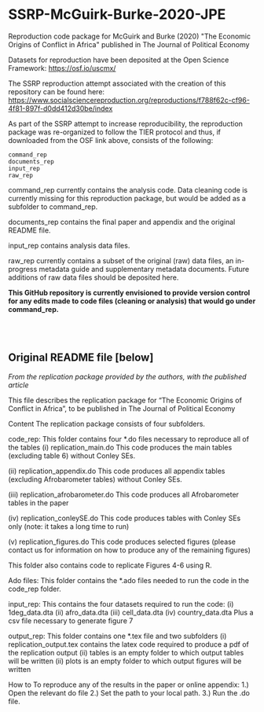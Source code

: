 # SSRP-McGuirk-Burke-2020-JPE
 Reproduction code package for McGuirk and Burke (2020)
"The Economic Origins of Conflict in Africa" published in The Journal of Political Economy

Datasets for reproduction have been deposited at the Open Science Framework: https://osf.io/uscmx/

The SSRP reproduction attempt associated with the creation of this repository can be found here: https://www.socialsciencereproduction.org/reproductions/f788f62c-cf96-4f81-897f-d0dd412d30be/index

As part of the SSRP attempt to increase reproducibility, the reproduction package was re-organized to follow the TIER protocol and thus, if downloaded from the OSF link above, consists of the following:

```
command_rep
documents_rep
input_rep
raw_rep
```

command_rep currently contains the analysis code. Data cleaning code is currently missing for this reproduction package, but would be added as a subfolder to command_rep.

documents_rep contains the final paper and appendix and the original README file.

input_rep contains analysis data files. 

raw_rep currently contains a subset of the original (raw) data files, an in-progress metadata guide and supplementary metadata documents. Future additions of raw data files should be deposited here.

**This GitHub repository is currently envisioned to provide version control for any edits made to code files (cleaning or analysis) that would go under command_rep.**

<br>
<br>

## Original README file [below] 
*From the replication package provided by the authors, with the published article*

This file describes the replication package for “The Economic Origins of Conflict in Africa”, to be published in The Journal of Political Economy

Content
The replication package consists of four subfolders.

code_rep: 
This folder contains four *.do files necessary to reproduce all of the tables 
(i) replication_main.do
This code produces the main tables (excluding table 6) without Conley SEs.

(ii) replication_appendix.do
This code produces all appendix tables (excluding Afrobarometer tables) without Conley SEs.

(iii) replication_afrobarometer.do
This code produces all Afrobarometer tables in the paper

(iv) replication_conleySE.do
This code produces tables with Conley SEs only (note: it takes a long time to run)

(v) replication_figures.do
This code produces selected figures (please contact us for information on how to produce any of the remaining figures)

This folder also contains code to replicate Figures 4-6 using R. 

Ado files: 
This folder contains the *.ado files needed to run the code in the code_rep folder.

input_rep: 
This contains the four datasets required to run the code:
(i) 1deg_data.dta
(ii) afro_data.dta
(iii) cell_data.dta
(iv) country_data.dta
Plus a csv file necessary to generate figure 7

output_rep:
This folder contains one *.tex file and two subfolders
(i) replication_output.tex contains the latex code required to produce a pdf of the replication output
(ii) tables is an empty folder to which output tables will be written 
(ii) plots is an empty folder to which output figures will be written 

How to
To reproduce any of the results in the paper or online appendix:
1.) Open the relevant do file
2.) Set the path to your local path. 
3.) Run the .do file. 
